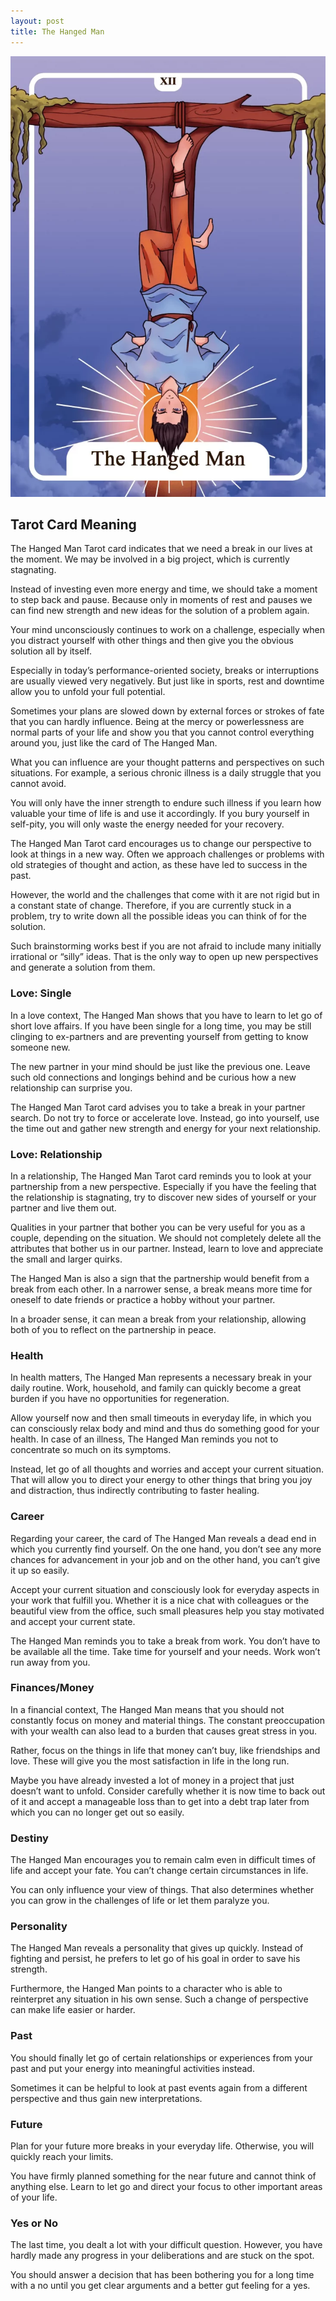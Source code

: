 ```yaml
---
layout: post
title: The Hanged Man
---
```


![](../images/12-The-Hanged-Man-Tarot-Card-Meaning-732x1024.webp)

## Tarot Card Meaning
The Hanged Man Tarot card indicates that we need a break in our lives at the moment. We may be involved in a big project, which is currently stagnating.

Instead of investing even more energy and time, we should take a moment to step back and pause. Because only in moments of rest and pauses we can find new strength and new ideas for the solution of a problem again.

Your mind unconsciously continues to work on a challenge, especially when you distract yourself with other things and then give you the obvious solution all by itself.

Especially in today’s performance-oriented society, breaks or interruptions are usually viewed very negatively. But just like in sports, rest and downtime allow you to unfold your full potential.

Sometimes your plans are slowed down by external forces or strokes of fate that you can hardly influence. Being at the mercy or powerlessness are normal parts of your life and show you that you cannot control everything around you, just like the card of The Hanged Man.

What you can influence are your thought patterns and perspectives on such situations. For example, a serious chronic illness is a daily struggle that you cannot avoid.

You will only have the inner strength to endure such illness if you learn how valuable your time of life is and use it accordingly. If you bury yourself in self-pity, you will only waste the energy needed for your recovery.

The Hanged Man Tarot card encourages us to change our perspective to look at things in a new way. Often we approach challenges or problems with old strategies of thought and action, as these have led to success in the past.

However, the world and the challenges that come with it are not rigid but in a constant state of change. Therefore, if you are currently stuck in a problem, try to write down all the possible ideas you can think of for the solution.

Such brainstorming works best if you are not afraid to include many initially irrational or “silly” ideas. That is the only way to open up new perspectives and generate a solution from them.


### Love: Single
In a love context, The Hanged Man shows that you have to learn to let go of short love affairs. If you have been single for a long time, you may be still clinging to ex-partners and are preventing yourself from getting to know someone new.

The new partner in your mind should be just like the previous one. Leave such old connections and longings behind and be curious how a new relationship can surprise you.

The Hanged Man Tarot card advises you to take a break in your partner search. Do not try to force or accelerate love. Instead, go into yourself, use the time out and gather new strength and energy for your next relationship.

### Love: Relationship
In a relationship, The Hanged Man Tarot card reminds you to look at your partnership from a new perspective. Especially if you have the feeling that the relationship is stagnating, try to discover new sides of yourself or your partner and live them out.

Qualities in your partner that bother you can be very useful for you as a couple, depending on the situation. We should not completely delete all the attributes that bother us in our partner. Instead, learn to love and appreciate the small and larger quirks.

The Hanged Man is also a sign that the partnership would benefit from a break from each other. In a narrower sense, a break means more time for oneself to date friends or practice a hobby without your partner.

In a broader sense, it can mean a break from your relationship, allowing both of you to reflect on the partnership in peace.


### Health  

In health matters, The Hanged Man represents a necessary break in your daily routine. Work, household, and family can quickly become a great burden if you have no opportunities for regeneration.

Allow yourself now and then small timeouts in everyday life, in which you can consciously relax body and mind and thus do something good for your health. In case of an illness, The Hanged Man reminds you not to concentrate so much on its symptoms.

Instead, let go of all thoughts and worries and accept your current situation. That will allow you to direct your energy to other things that bring you joy and distraction, thus indirectly contributing to faster healing.


### Career  

Regarding your career, the card of The Hanged Man reveals a dead end in which you currently find yourself. On the one hand, you don’t see any more chances for advancement in your job and on the other hand, you can’t give it up so easily.

Accept your current situation and consciously look for everyday aspects in your work that fulfill you. Whether it is a nice chat with colleagues or the beautiful view from the office, such small pleasures help you stay motivated and accept your current state.

The Hanged Man reminds you to take a break from work. You don’t have to be available all the time. Take time for yourself and your needs. Work won’t run away from you.


### Finances/Money  

In a financial context, The Hanged Man means that you should not constantly focus on money and material things. The constant preoccupation with your wealth can also lead to a burden that causes great stress in you.

Rather, focus on the things in life that money can’t buy, like friendships and love. These will give you the most satisfaction in life in the long run.

Maybe you have already invested a lot of money in a project that just doesn’t want to unfold. Consider carefully whether it is now time to back out of it and accept a manageable loss than to get into a debt trap later from which you can no longer get out so easily.


### Destiny  

The Hanged Man encourages you to remain calm even in difficult times of life and accept your fate. You can’t change certain circumstances in life.

You can only influence your view of things. That also determines whether you can grow in the challenges of life or let them paralyze you.


### Personality
The Hanged Man reveals a personality that gives up quickly. Instead of fighting and persist, he prefers to let go of his goal in order to save his strength.

Furthermore, the Hanged Man points to a character who is able to reinterpret any situation in his own sense. Such a change of perspective can make life easier or harder.

### Past
You should finally let go of certain relationships or experiences from your past and put your energy into meaningful activities instead.

Sometimes it can be helpful to look at past events again from a different perspective and thus gain new interpretations.

### Future
Plan for your future more breaks in your everyday life. Otherwise, you will quickly reach your limits.

You have firmly planned something for the near future and cannot think of anything else. Learn to let go and direct your focus to other important areas of your life.

### Yes or No
The last time, you dealt a lot with your difficult question. However, you have hardly made any progress in your deliberations and are stuck on the spot.

You should answer a decision that has been bothering you for a long time with a no until you get clear arguments and a better gut feeling for a yes.